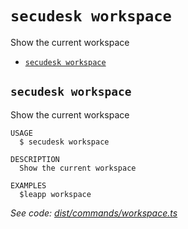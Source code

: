 `secudesk workspace`
====================

Show the current workspace

* [`secudesk workspace`](#secudesk-workspace)

## `secudesk workspace`

Show the current workspace

```
USAGE
  $ secudesk workspace

DESCRIPTION
  Show the current workspace

EXAMPLES
  $leapp workspace
```

_See code: [dist/commands/workspace.ts](https://github.com/secudesk/cli/blob/v0.0.0/dist/commands/workspace.ts)_
